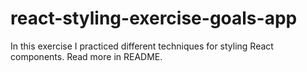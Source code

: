 # react-styling-exercise-goals-app
In this exercise I practiced different techniques for styling React components. Read more in README.
